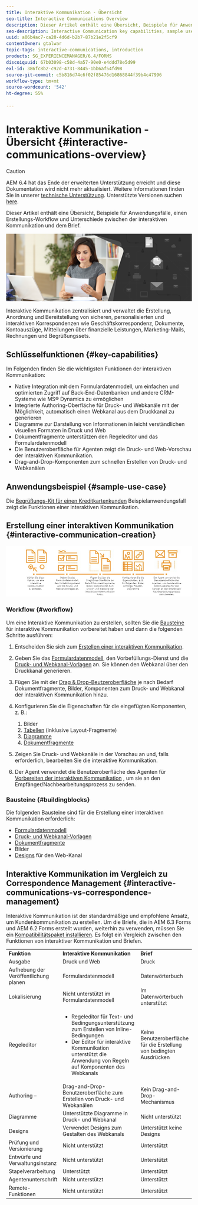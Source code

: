 ```yaml
---
title: Interaktive Kommunikation - Übersicht
seo-title: Interactive Communications Overview
description: Dieser Artikel enthält eine Übersicht, Beispiele für Anwendungsfälle, einen Erstellungs-Workflow und Unterschiede zwischen der interaktiven Kommunikation und dem Brief.
seo-description: Interactive Communication key capabilities, sample use cases, creation workflow, and differences between Interactive Communication and Correspondence Management
uuid: a06b4ac7-ca20-4d6d-b2b7-87b21e2f5cf9
contentOwner: gtalwar
topic-tags: interactive-communications, introduction
products: SG_EXPERIENCEMANAGER/6.4/FORMS
discoiquuid: 67b03098-c58d-4a57-90e0-e4ddd78e5d99
exl-id: 386fc8b2-c92d-4731-8445-1bb6af54fd98
source-git-commit: c5b816d74c6f02f85476d16868844f39b4c47996
workflow-type: tm+mt
source-wordcount: '542'
ht-degree: 55%

---
```


# Interaktive Kommunikation - Übersicht {#interactive-communications-overview}

>[!CAUTION]
>
>AEM 6.4 hat das Ende der erweiterten Unterstützung erreicht und diese Dokumentation wird nicht mehr aktualisiert. Weitere Informationen finden Sie in unserer [technische Unterstützung](https://helpx.adobe.com/de/support/programs/eol-matrix.html). Unterstützte Versionen suchen [here](https://experienceleague.adobe.com/docs/?lang=de).

Dieser Artikel enthält eine Übersicht, Beispiele für Anwendungsfälle, einen Erstellungs-Workflow und Unterschiede zwischen der interaktiven Kommunikation und dem Brief.

![](do-not-localize/correspondence-management.png)

Interaktive Kommunikation zentralisiert und verwaltet die Erstellung, Anordnung und Bereitstellung von sicheren, personalisierten und interaktiven Korrespondenzen wie Geschäftskorrespondenz, Dokumente, Kontoauszüge, Mitteilungen über finanzielle Leistungen, Marketing-Mails, Rechnungen und Begrüßungssets.

## Schlüsselfunktionen {#key-capabilities}

Im Folgenden finden Sie die wichtigsten Funktionen der interaktiven Kommunikation:

* Native Integration mit dem Formulardatenmodell, um einfachen und optimierten Zugriff auf Back-End-Datenbanken und andere CRM-Systeme wie MS® Dynamics zu ermöglichen
* Integrierte Authoring-Oberfläche für Druck- und Webkanäle mit der Möglichkeit, automatisch einen Webkanal aus dem Druckkanal zu generieren
* Diagramme zur Darstellung von Informationen in leicht verständlichen visuellen Formaten in Druck und Web
* Dokumentfragmente unterstützen den Regeleditor und das Formulardatenmodell
* Die Benutzeroberfläche für Agenten zeigt die Druck- und Web-Vorschau der interaktiven Kommunikation.
* Drag-and-Drop-Komponenten zum schnellen Erstellen von Druck- und Webkanälen

## Anwendungsbeispiel {#sample-use-case}

Die [Begrüßungs-Kit für einen Kreditkartenkunden](/help/forms/using/finance-reference-site-walkthrough.md#credit-card-application-walkthrough) Beispielanwendungsfall zeigt die Funktionen einer interaktiven Kommunikation.

## Erstellung einer interaktiven Kommunikation  {#interactive-communication-creation}

![interactive_communication-01](assets/interactive_communication-01.jpg)

### Workflow {#workflow}

Um eine Interaktive Kommunikation zu erstellen, sollten Sie die [Bausteine](#buildingblocks) für interaktive Kommunikation vorbereitet haben und dann die folgenden Schritte ausführen:

1. Entscheiden Sie sich zum [Erstellen einer interaktiven Kommunikation](/help/forms/using/create-interactive-communication.md).

1. Geben Sie das [Formulardatenmodell](/help/forms/using/data-integration.md), den Vorbefüllungs-Dienst und die [Druck- und Webkanal-Vorlagen](/help/forms/using/web-channel-print-channel.md) an. Sie können den Webkanal über den Druckkanal generieren.

1. Fügen Sie mit der [Drag &amp; Drop-Beutzeroberfläche](/help/forms/using/introduction-interactive-communication-authoring.md) je nach Bedarf Dokumentfragmente, Bilder, Komponenten zum Druck- und Webkanal der interaktiven Kommunikation hinzu.
1. Konfigurieren Sie die Eigenschaften für die eingefügten Komponenten, z. B.:

   1. Bilder
   1. [Tabellen](/help/forms/using/create-interactive-communication.md#tables) (inklusive Layout-Fragmente)
   1. [Diagramme](/help/forms/using/chart-component-interactive-communications.md)
   1. [Dokumentfragmente](/help/forms/using/create-interactive-communication.md#document-fragment-properties)

1. Zeigen Sie Druck- und Webkanäle in der Vorschau an und, falls erforderlich, bearbeiten Sie die interaktive Kommunikation.
1. Der Agent verwendet die Benutzeroberfläche des Agenten für [Vorbereiten der interaktiven Kommunikation](/help/forms/using/prepare-send-interactive-communication.md) , um sie an den Empfänger/Nachbearbeitungsprozess zu senden.

### Bausteine {#buildingblocks}

Die folgenden Bausteine sind für die Erstellung einer interaktiven Kommunikation erforderlich:

* [Formulardatenmodell](/help/forms/using/data-integration.md)
* [Druck- und Webkanal-Vorlagen](/help/forms/using/web-channel-print-channel.md)
* [Dokumentfragmente](/help/forms/using/document-fragments.md)
* Bilder
* [Designs](/help/forms/using/themes.md) für den Web-Kanal

## Interaktive Kommunikation im Vergleich zu Correspondence Management {#interactive-communications-vs-correspondence-management}

Interaktive Kommunikation ist der standardmäßige und empfohlene Ansatz, um Kundenkommunikation zu erstellen. Um die Briefe, die in AEM 6.3 Forms und AEM 6.2 Forms erstellt wurden, weiterhin zu verwenden, müssen Sie ein [Kompatibilitätspaket installieren](/help/forms/using/compatibility-package.md). Es folgt ein Vergleich zwischen den Funktionen von interaktiver Kommunikation und Briefen.

<table> 
 <tbody>
  <tr>
   <td><strong>Funktion</strong></td> 
   <td><strong>Interaktive Kommunikation</strong></td> 
   <td><strong>Brief</strong></td> 
  </tr>
  <tr>
   <td>Ausgabe</td> 
   <td>Druck und Web</td> 
   <td>Druck</td> 
  </tr>
  <tr>
   <td>Aufhebung der Veröffentlichung planen</td> 
   <td>Formulardatenmodell </td> 
   <td>Datenwörterbuch </td> 
  </tr>
  <tr>
   <td>Lokalisierung</td> 
   <td>Nicht unterstützt im Formulardatenmodell</td> 
   <td>Im Datenwörterbuch unterstützt</td> 
  </tr>
  <tr>
   <td>Regeleditor</td> 
   <td>
    <ul> 
     <li>Regeleditor für Text- und Bedingungsunterstützung zum Erstellen von Inline-Bedingungen</li> 
     <li>Der Editor für interaktive Kommunikation unterstützt die Anwendung von Regeln auf Komponenten des Webkanals</li> 
    </ul> </td> 
   <td>Keine Benutzeroberfläche für die Erstellung von bedingten Ausdrücken</td> 
  </tr>
  <tr>
   <td>Authoring –</td> 
   <td>Drag-and-Drop-Benutzeroberfläche zum Erstellen von Druck- und Webkanälen</td> 
   <td>Kein Drag-and-Drop-Mechanismus </td> 
  </tr>
  <tr>
   <td>Diagramme</td> 
   <td>Unterstützte Diagramme in Druck- und Webkanal</td> 
   <td>Nicht unterstützt</td> 
  </tr>
  <tr>
   <td>Designs</td> 
   <td>Verwendet Designs zum Gestalten des Webkanals</td> 
   <td>Unterstützt keine Designs</td> 
  </tr>
  <tr>
   <td>Prüfung und Versionierung</td> 
   <td>Nicht unterstützt</td> 
   <td>Unterstützt</td> 
  </tr>
  <tr>
   <td>Entwürfe und Verwaltungsinstanz</td> 
   <td>Nicht unterstützt</td> 
   <td>Unterstützt</td> 
  </tr>
  <tr>
   <td>Stapelverarbeitung</td> 
   <td>Unterstützt </td> 
   <td>Unterstützt </td> 
  </tr>
  <tr>
   <td>Agentenunterschrift</td> 
   <td>Nicht unterstützt</td> 
   <td>Unterstützt</td> 
  </tr>
  <tr>
   <td>Remote-Funktionen</td> 
   <td>Nicht unterstützt</td> 
   <td>Unterstützt</td> 
  </tr>
 </tbody>
</table>
